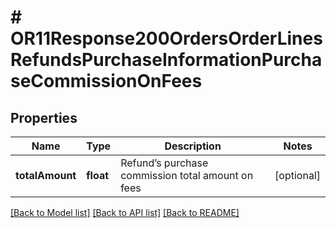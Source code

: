 # # OR11Response200OrdersOrderLinesRefundsPurchaseInformationPurchaseCommissionOnFees

## Properties

Name | Type | Description | Notes
------------ | ------------- | ------------- | -------------
**totalAmount** | **float** | Refund’s purchase commission total amount on fees | [optional]

[[Back to Model list]](../../README.md#models) [[Back to API list]](../../README.md#endpoints) [[Back to README]](../../README.md)
